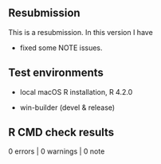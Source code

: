 ## Resubmission

This is a resubmission. In this version I have

* fixed some NOTE issues.

## Test environments

* local macOS R installation, R 4.2.0

* win-builder (devel & release)

## R CMD check results

0 errors | 0 warnings | 0 note
